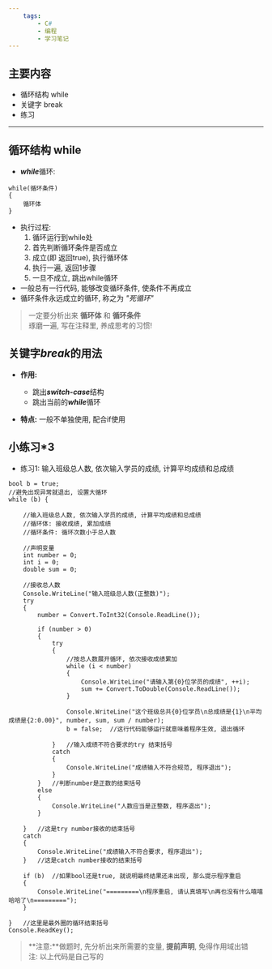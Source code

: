 ```yaml
---
    tags:
        - C#
        - 编程
        - 学习笔记
---
```


## 主要内容
- 循环结构 while
- 关键字 break
- 练习
- - -

## 循环结构 while
- ***while***循环: 
```
while(循环条件)
{
    循环体
}
```
- 执行过程: 
  1. 循环运行到while处
  2. 首先判断循环条件是否成立
  3. 成立(即 返回true), 执行循环体
  4. 执行一遍, 返回1步骤
  5. 一旦不成立, 跳出while循环
- 一般总有一行代码, 能够改变循环条件, 使条件不再成立  
- 循环条件永远成立的循环, 称之为 *\"死循环\"*

> 一定要分析出来 **循环体** 和 **循环条件**  
> 琢磨一遍, 写在注释里, 养成思考的习惯!

## 关键字***break***的用法
- **作用:**
  + 跳出***switch-case***结构
  + 跳出当前的***while***循环

- **特点:** 一般不单独使用, 配合if使用

## 小练习*3

- 练习1: 输入班级总人数, 依次输入学员的成绩, 计算平均成绩和总成绩

```
bool b = true;
//避免出现异常就退出, 设置大循环
while (b) {

    //输入班级总人数, 依次输入学员的成绩, 计算平均成绩和总成绩
    //循环体: 接收成绩, 累加成绩
    //循环条件: 循环次数小于总人数

    //声明变量
    int number = 0;
    int i = 0;
    double sum = 0;

    //接收总人数
    Console.WriteLine("输入班级总人数(正整数)");
    try
    {
        number = Convert.ToInt32(Console.ReadLine());

        if (number > 0)
        {
            try
            {
                //按总人数展开循环, 依次接收成绩累加
                while (i < number)
                {
                    Console.WriteLine("请输入第{0}位学员的成绩", ++i);
                    sum += Convert.ToDouble(Console.ReadLine());
                }

                Console.WriteLine("这个班级总共{0}位学员\n总成绩是{1}\n平均成绩是{2:0.00}", number, sum, sum / number);
                b = false;  //这行代码能够运行就意味着程序生效, 退出循环

            }   //输入成绩不符合要求的try 结束括号
            catch
            {
                Console.WriteLine("成绩输入不符合规范, 程序退出");
            }
        }   //判断number是正数的结束括号
        else
        {
            Console.WriteLine("人数应当是正整数, 程序退出");
        }

    }   //这是try number接收的结束括号
    catch
    {
        Console.WriteLine("成绩输入不符合要求, 程序退出");
    }   //这是catch number接收的结束括号

    if (b)  //如果bool还是true, 就说明最终结果还未出现, 那么提示程序重启
    {
        Console.WriteLine("=========\n程序重启, 请认真填写\n再也没有什么嘻嘻哈哈了\n=========");
    }

}   //这里是最外圈的循环结束括号
Console.ReadKey();
```
> **注意:**做题时, 先分析出来所需要的变量, **提前声明**, 免得作用域出错  
> 注: 以上代码是自己写的